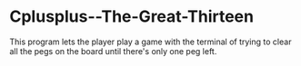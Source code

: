 # Cplusplus--The-Great-Thirteen
This program lets the player play a game with the terminal of trying to clear all the pegs on the board until there's only one peg left.
